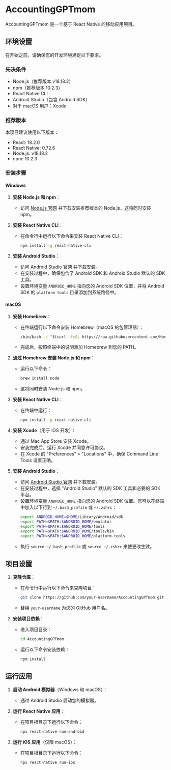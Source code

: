 # AccountingGPTmom

AccountingGPTmom 是一个基于 React Native 的移动应用项目。

## 环境设置

在开始之前，请确保您的开发环境满足以下要求。

### 先决条件

- Node.js（推荐版本 v18.18.2）
- npm（推荐版本 10.2.3）
- React Native CLI
- Android Studio（包含 Android SDK）
- 对于 macOS 用户：Xcode

### 推荐版本

本项目建议使用以下版本：

- React: 18.2.0
- React Native: 0.72.6
- Node.js: v18.18.2
- npm: 10.2.3

### 安装步骤

#### Windows

1. **安装 Node.js 和 npm**：
   - 访问 [Node.js 官网](https://nodejs.org/) 并下载安装推荐版本的 Node.js，这将同时安装 npm。

2. **安装 React Native CLI**：
   - 在命令行中运行以下命令来安装 React Native CLI：
     ```sh
     npm install -g react-native-cli
     ```

3. **安装 Android Studio**：
   - 访问 [Android Studio 官网](https://developer.android.com/studio) 并下载安装。
   - 在安装过程中，确保包含了 Android SDK 和 Android Studio 默认的 SDK 工具。
   - 设置环境变量 `ANDROID_HOME` 指向您的 Android SDK 位置，并将 Android SDK 的 `platform-tools` 目录添加到系统路径中。

#### macOS

1. **安装 Homebrew**：
   - 在终端运行以下命令安装 Homebrew（macOS 的包管理器）：
     ```sh
     /bin/bash -c "$(curl -fsSL https://raw.githubusercontent.com/Homebrew/install/HEAD/install.sh)"
     ```
   - 完成后，按照终端中的说明添加 Homebrew 到您的 PATH。

2. **通过 Homebrew 安装 Node.js 和 npm**：
   - 运行以下命令：
     ```sh
     brew install node
     ```
   - 这将同时安装 Node.js 和 npm。

3. **安装 React Native CLI**：
   - 在终端中运行：
     ```sh
     npm install -g react-native-cli
     ```

4. **安装 Xcode**（用于 iOS 开发）：
   - 通过 Mac App Store 安装 Xcode。
   - 安装完成后，运行 Xcode 并同意许可协议。
   - 在 Xcode 的 "Preferences" > "Locations" 中，确保 Command Line Tools 设置正确。

5. **安装 Android Studio**：
   - 访问 [Android Studio 官网](https://developer.android.com/studio) 并下载安装。
   - 在安装过程中，选择 "Android Studio" 默认的 SDK 工具和必要的 SDK 平台。
   - 设置环境变量 `ANDROID_HOME` 指向您的 Android SDK 位置。您可以在终端中加入以下行到 `~/.bash_profile` 或 `~/.zshrc`：
     ```sh
     export ANDROID_HOME=$HOME/Library/Android/sdk
     export PATH=$PATH:$ANDROID_HOME/emulator
     export PATH=$PATH:$ANDROID_HOME/tools
     export PATH=$PATH:$ANDROID_HOME/tools/bin
     export PATH=$PATH:$ANDROID_HOME/platform-tools
     ```
   - 执行 `source ~/.bash_profile` 或 `source ~/.zshrc` 来使更改生效。

## 项目设置

1. **克隆仓库**：
   - 在命令行中运行以下命令来克隆项目：
     ```sh
     git clone https://github.com/your-username/AccountingGPTmom.git
     ```
   - 替换 `your-username` 为您的 GitHub 用户名。

2. **安装项目依赖**：
   - 进入项目目录：
     ```sh
     cd AccountingGPTmom
     ```
   - 运行以下命令安装依赖：
     ```sh
     npm install
     ```

## 运行应用

1. **启动 Android 模拟器**（Windows 和 macOS）：
   - 通过 Android Studio 启动您的模拟器。

2. **运行 React Native 应用**：
   - 在项目根目录下运行以下命令：
     ```sh
     npx react-native run-android
     ```

3. **运行 iOS 应用**（仅限 macOS）：
   - 在项目根目录下运行以下命令：
     ```sh
     npx react-native run-ios
     ```


